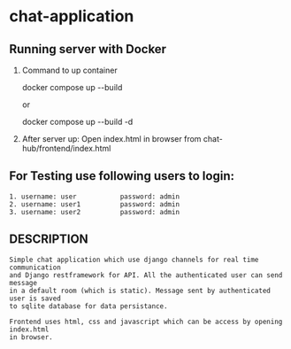 # chat-application

## Running server with Docker

1. Command to up container

	docker compose up --build 

	or 

	docker compose up --build -d

2. After server up: Open index.html in browser from
	chat-hub/frontend/index.html


## For Testing use following users to login:
	1. username: user           password: admin
	2. username: user1          password: admin
	3. username: user2          password: admin


## DESCRIPTION

 	Simple chat application which use django channels for real time communication
 	and Django restframework for API. All the authenticated user can send message 
 	in a default room (which is static). Message sent by authenticated user is saved
 	to sqlite database for data persistance. 

 	Frontend uses html, css and javascript which can be access by opening index.html
 	in browser. 